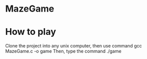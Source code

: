 # MazeGame

# How to play
Clone the project into any unix computer, then use command 
gcc MazeGame.c -o game
Then, type the command
./game
